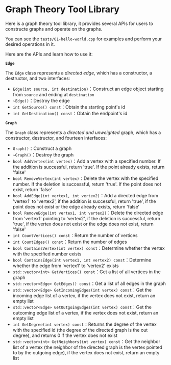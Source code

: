 # Graph Theory Tool Library
Here is a graph theory tool library, it provides several APIs for users to constructe graphs and operate on the graphs.

You can see the ```tests/01-hello-world.cpp``` for examples and perform your desired operations in it.

Here are the APIs and learn how to use it:

**```Edge```**

The ```Edge``` class represents a *directed edge*, which has a constructor, a destructor, and two interfaces:

- `Edge(int source, int destination)`：Construct an edge object starting from ```source``` and ending at ```destination```
- `~Edge()`：Destroy the edge
- `int GetSource() const`：Obtain the starting point's id
- `int GetDestination() const`：Obtain the endpoint's id

**```Graph```**

The ```Graph``` class represents a *directed and unweighted* graph, which has a constructor, destructor, and fourteen interfaces:

- `Graph()`：Construct a graph
- `~Graph()`：Destroy the graph
- `bool AddVertex(int vertex)`：Add a vertex with a specified number. If the addition is successful, return 'true'. If the point already exists, return 'false'
- `bool RemoveVertex(int vertex)`：Delete the vertex with the specified number. If the deletion is successful, return 'true'. If the point does not exist, return 'false'
- `bool AddEdge(int vertex1, int vertex2)`：Add a directed edge from 'vertex1' to 'vertex2', if the addition is successful, return 'true', if the point does not exist or the edge already exists, return 'false'
- `bool RemoveEdge(int vertex1, int vertex2)`：Delete the directed edge from 'vertex1' pointing to 'vertex2', if the deletion is successful, return 'true', if the vertex does not exist or the edge does not exist, return 'false'
- `int CountVertices() const`：Return the number of vertices
- `int CountEdges() const`：Return the number of edges
- `bool ContainsVertex(int vertex) const`：Determine whether the vertex with the specified number exists
- `bool ContainsEdge(int vertex1, int vertex2) const`：Determine whether the edge from 'vertex1' to 'vertex2' exists
- `std::vector<int> GetVertices() const`：Get a list of all vertices in the graph
- `std::vector<Edge> GetEdges() const`：Get a list of all edges in the graph
- `std::vector<Edge> GetIncomingEdges(int vertex) const`：Get the incoming edge list of a vertex, if the vertex does not exist, return an empty list
- `std::vector<Edge> GetOutgoingEdges(int vertex) const`：Get the outcoming edge list of a vertex, if the vertex does not exist, return an empty list
- `int GetDegree(int vertex) const`：Returns the degree of the vertex with the specified id (the degree of the directed graph is the out degree), and returns 0 if the vertex does not exist
- `std::vector<int> GetNeighbors(int vertex) const`：Get the neighbor list of a vertex (the neighbor of the directed graph is the vertex pointed to by the outgoing edge), if the vertex does not exist, return an empty list

